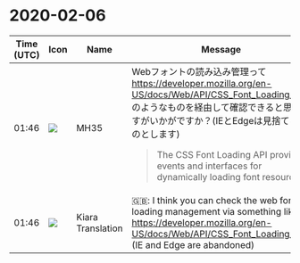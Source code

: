 # 2020-02-06

|Time (UTC)|Icon|Name|Message|
|---|---|---|---|
|01:46|![](https://secure.gravatar.com/avatar/662ab9183267eb3d4baefb7cd9454419.jpg?s=72&d=https%3A%2F%2Fa.slack-edge.com%2Fdf10d%2Fimg%2Favatars%2Fava_0021-72.png)|MH35|Webフォントの読み込み管理って <https://developer.mozilla.org/en-US/docs/Web/API/CSS_Font_Loading_API> のようなものを経由して確認できると思いますがいかがですか？(IEとEdgeは見捨てるものとします)<br><blockquote>The CSS Font Loading API provides events and interfaces for dynamically loading font resources.</blockquote>|
|01:46|![](https://avatars.slack-edge.com/2019-08-21/732685848020_f3f20736795184660348_72.png)|Kiara Translation|🇬🇧: I think you can check the web font loading management via something like <https://developer.mozilla.org/en-US/docs/Web/API/CSS_Font_Loading_API>. (IE and Edge are abandoned)|
